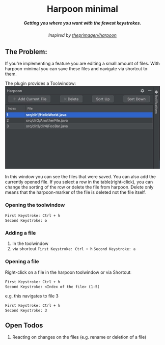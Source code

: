 <div align="center">

# Harpoon minimal
##### Getting you where you want with the fewest keystrokes.
###### Inspired by [theprimagen/harpoon](https://github.com/ThePrimeagen/harpoon)

</div>

## The Problem:
If you're implementing a feature you are editing a small amount of files.
With harpoon-minimal you can save these files and navigate via shortcut to them.

The plugin provides a Toolwindow:
![Harpoon](harpoon-minimal.jpeg)

In this window you can see the files that were saved. You can also add the currently opened file.
If you select a row in the table(right-click), you can change the sorting of the row or delete the file from harpoon.
Delete only means that the harpoon-marker of the file is deleted not the file itself.

### Opening the toolwindow
````
First Keystroke: Ctrl + h 
Second Keystroke: o
````

### Adding a file
1. In the toolwindow  
2. via shortcut ```First Keystroke: Ctrl + h``` ```Second Keystroke: a```

### Opening a file
Right-click on a file in the harpoon toolwindow or via Shortcut: 
```
First Keystroke: Ctrl + h
Second Keystroke: <Index of the file> (1-5)
```
e.g. this navigates to file 3
```
First Keystroke: Ctrl + h
Second Keystroke: 3
```

## Open Todos
1. Reacting on changes on the files (e.g. rename or deletion of a file)